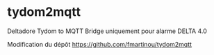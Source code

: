 # tydom2mqtt
Deltadore Tydom to MQTT Bridge uniquement pour alarme DELTA 4.0

Modification du dépôt https://github.com/fmartinou/tydom2mqtt
